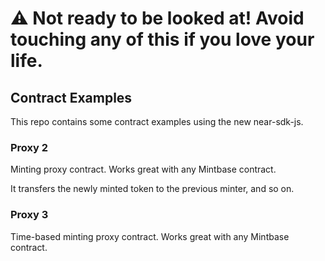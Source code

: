 # ⚠️ Not ready to be looked at! Avoid touching any of this if you love your life.

## Contract Examples

This repo contains some contract examples using the new near-sdk-js.

### Proxy 2

Minting proxy contract. Works great with any Mintbase contract.

It transfers the newly minted token to the previous minter, and so on.

### Proxy 3 

Time-based minting proxy contract. Works great with any Mintbase contract.